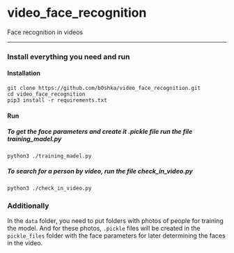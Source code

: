 # video_face_recognition
Face recognition in videos
____
### Install everything you need and run
#### Installation
```
git clone https://github.com/b0shka/video_face_recognition.git
cd video_face_recognition
pip3 install -r requirements.txt
```
#### Run
##### To get the face parameters and create it .pickle file run the file training_madel.py
```
python3 ./training_madel.py
```
##### To search for a person by video, run the file check_in_video.py
```
python3 ./check_in_video.py

```
### Additionally
In the `data` folder, you need to put folders with photos of people for training the model. And for these photos, `.pickle` files will be created in the `pickle_files` folder with the face parameters for later determining the faces in the video.
